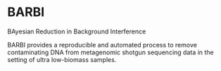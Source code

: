 # BARBI
BAyesian Reduction in Background Interference

BARBI provides a reproducible and automated process to remove contaminating DNA from metagenomic shotgun sequencing data in the setting of ultra low-biomass samples.
